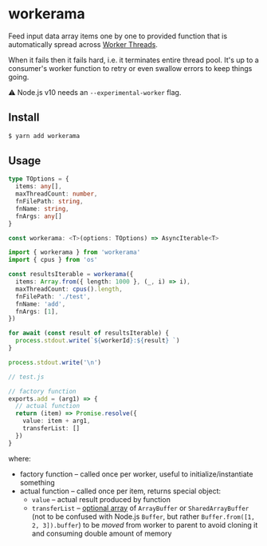 # workerama

Feed input data array items one by one to provided function that is automatically spread across [Worker Threads](https://nodejs.org/api/worker_threads.html).

When it fails then it fails hard, i.e. it terminates entire thread pool. It's up to a consumer's worker function to retry or even swallow errors to keep things going.

:warning: Node.js v10 needs an `--experimental-worker` flag.

## Install

```sh
$ yarn add workerama
```

## Usage

```ts
type TOptions = {
  items: any[],
  maxThreadCount: number,
  fnFilePath: string,
  fnName: string,
  fnArgs: any[]
}

const workerama: <T>(options: TOptions) => AsyncIterable<T>
```

```ts
import { workerama } from 'workerama'
import { cpus } from 'os'

const resultsIterable = workerama({
  items: Array.from({ length: 1000 }, (_, i) => i),
  maxThreadCount: cpus().length,
  fnFilePath: './test',
  fnName: 'add',
  fnArgs: [1],
})

for await (const result of resultsIterable) {
  process.stdout.write(`${workerId}:${result} `)
}

process.stdout.write('\n')
```

```ts
// test.js

// factory function
exports.add = (arg1) => {
  // actual function
  return (item) => Promise.resolve({
    value: item + arg1,
    transferList: []
  })
}
```

where:

* factory function – called once per worker, useful to initialize/instantiate something
* actual function – called once per item, returns special object:
  * `value` – actual result produced by function
  * `transferList` – [optional array](https://nodejs.org/dist/latest-v12.x/docs/api/worker_threads.html#worker_threads_port_postmessage_value_transferlist) of `ArrayBuffer` or `SharedArrayBuffer` (not to be confused with Node.js `Buffer`, but rather `Buffer.from([1, 2, 3]).buffer`) to be _moved_ from worker to parent to avoid cloning it and consuming double amount of memory
